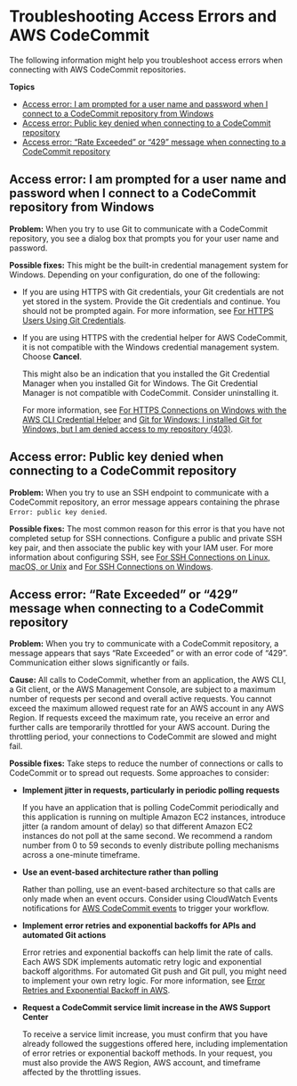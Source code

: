 # Troubleshooting Access Errors and AWS CodeCommit<a name="troubleshooting-ae"></a>

The following information might help you troubleshoot access errors when connecting with AWS CodeCommit repositories\.

**Topics**
+ [Access error: I am prompted for a user name and password when I connect to a CodeCommit repository from Windows](#troubleshooting-ae1w)
+ [Access error: Public key denied when connecting to a CodeCommit repository](#troubleshooting-ae2)
+ [Access error: “Rate Exceeded” or “429” message when connecting to a CodeCommit repository](#troubleshooting-ae3)

## Access error: I am prompted for a user name and password when I connect to a CodeCommit repository from Windows<a name="troubleshooting-ae1w"></a>

**Problem:** When you try to use Git to communicate with a CodeCommit repository, you see a dialog box that prompts you for your user name and password\.

**Possible fixes:** This might be the built\-in credential management system for Windows\. Depending on your configuration, do one of the following:
+ If you are using HTTPS with Git credentials, your Git credentials are not yet stored in the system\. Provide the Git credentials and continue\. You should not be prompted again\. For more information, see [For HTTPS Users Using Git Credentials](setting-up-gc.md)\.
+ If you are using HTTPS with the credential helper for AWS CodeCommit, it is not compatible with the Windows credential management system\. Choose **Cancel**\. 

  This might also be an indication that you installed the Git Credential Manager when you installed Git for Windows\. The Git Credential Manager is not compatible with CodeCommit\. Consider uninstalling it\. 

  For more information, see [For HTTPS Connections on Windows with the AWS CLI Credential Helper](setting-up-https-windows.md) and [Git for Windows: I installed Git for Windows, but I am denied access to my repository \(403\)](troubleshooting-ch.md#troubleshooting-windowshttps)\.

## Access error: Public key denied when connecting to a CodeCommit repository<a name="troubleshooting-ae2"></a>

**Problem:** When you try to use an SSH endpoint to communicate with a CodeCommit repository, an error message appears containing the phrase `Error: public key denied`\.

**Possible fixes:** The most common reason for this error is that you have not completed setup for SSH connections\. Configure a public and private SSH key pair, and then associate the public key with your IAM user\. For more information about configuring SSH, see [For SSH Connections on Linux, macOS, or Unix](setting-up-ssh-unixes.md) and [For SSH Connections on Windows](setting-up-ssh-windows.md)\. 

## Access error: “Rate Exceeded” or “429” message when connecting to a CodeCommit repository<a name="troubleshooting-ae3"></a>

**Problem:** When you try to communicate with a CodeCommit repository, a message appears that says “Rate Exceeded” or with an error code of “429”\. Communication either slows significantly or fails\. 

**Cause:** All calls to CodeCommit, whether from an application, the AWS CLI, a Git client, or the AWS Management Console, are subject to a maximum number of requests per second and overall active requests\. You cannot exceed the maximum allowed request rate for an AWS account in any AWS Region\. If requests exceed the maximum rate, you receive an error and further calls are temporarily throttled for your AWS account\. During the throttling period, your connections to CodeCommit are slowed and might fail\.

**Possible fixes:** Take steps to reduce the number of connections or calls to CodeCommit or to spread out requests\. Some approaches to consider:
+ **Implement jitter in requests, particularly in periodic polling requests**

  If you have an application that is polling CodeCommit periodically and this application is running on multiple Amazon EC2 instances, introduce jitter \(a random amount of delay\) so that different Amazon EC2 instances do not poll at the same second\. We recommend a random number from 0 to 59 seconds to evenly distribute polling mechanisms across a one\-minute timeframe\.
+ **Use an event\-based architecture rather than polling**

  Rather than polling, use an event\-based architecture so that calls are only made when an event occurs\. Consider using CloudWatch Events notifications for [AWS CodeCommit events](https://docs.aws.amazon.com/AmazonCloudWatch/latest/events/EventTypes.html#codecommit_event_type) to trigger your workflow\.
+ **Implement error retries and exponential backoffs for APIs and automated Git actions**

  Error retries and exponential backoffs can help limit the rate of calls\. Each AWS SDK implements automatic retry logic and exponential backoff algorithms\. For automated Git push and Git pull, you might need to implement your own retry logic\. For more information, see [Error Retries and Exponential Backoff in AWS](https://docs.aws.amazon.com/general/latest/gr/api-retries.html)\.
+ **Request a CodeCommit service limit increase in the AWS Support Center**

  To receive a service limit increase, you must confirm that you have already followed the suggestions offered here, including implementation of error retries or exponential backoff methods\. In your request, you must also provide the AWS Region, AWS account, and timeframe affected by the throttling issues\. 